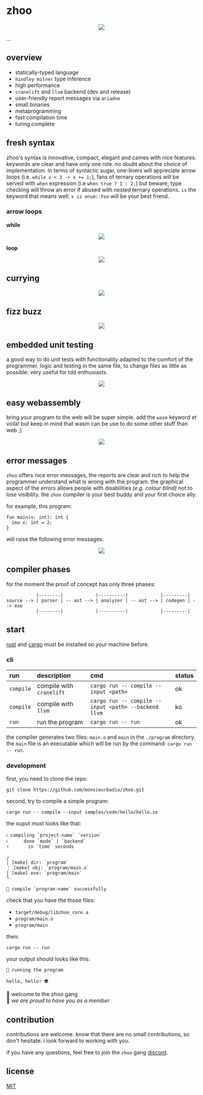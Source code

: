 # zhoo

<p align="center">
  <img src="./misc/logo/zhoo-logo-black.png" />
</p>

...

## overview

- statically-typed language
- `hindley milner` type inference
- high performance
- `cranelift` and `llvm` backend (dev and release)
- user-friendly report messages via `ariadne`
- small binaries
- metaprogramming
- fast compilation time
- turing complete

## fresh syntax

zhoo's syntax is innovative, compact, elegant and cames with nice features. keywords are clear and have only one role. no doubt about the choice of implementation. in terms of syntactic sugar, one-liners will appreciate arrow loops (i.e. `while x < 3 -> x += 1;`), fans of ternary operations will be served with `when` expression (i.e `when true ? 1 : 2;`) but beware, type checking will throw an error if abused with nested ternary operations. `is` the keyword that means well: `x is enum::Foo` will be your best friend.

### arrow loops

**while**

<p align="center">
  <img src="./misc/overview/zhoo-arrow-while.png" />
</p>

**loop**

<p align="center">
  <img src="./misc/overview/zhoo-loop.png" />
</p>

## currying

<p align="center">
  <img src="./misc/overview/zhoo-currying.png" />
</p>

## fizz buzz

<p align="center">
  <img src="./misc/overview/zhoo-fizz-buzz.png" />
</p>

## embedded unit testing

a good way to do unit tests with functionality adapted to the comfort of the programmer. logic and testing in the same file, to change files as little as possible: very useful for tdd enthusiasts.

<p align="center">
  <img src="./misc/overview/zhoo-unit-testing.png" />
</p>

## easy webassembly

bring your program to the web will be super simple. add the `wasm` keyword et voilà! but keep in mind that wasm can be use to do some other stuff than web ;)

<p align="center">
  <img src="./misc/overview/zhoo-wasm.png" />
</p>

## error messages

`zhoo` offers nice error messages, the reports are clear and rich to help the programmer understand what is wrong with the program. the graphical aspect of the errors allows people with disabilities *(e.g. colour blind)* not to lose visibility. the `zhoo` compiler is your best buddy and your first choice ally.

for example, this program:

    fun main(x: int): int {
      imu x: int = 2;
    }

will raise the following error messages:

<p align="center">
  <img src="./misc/overview/zhoo-report-errors.png" />
</p>

## compiler phases

for the moment the proof of concept has only three phases:

               |--------|            |----------|            |---------|
    source --> | parser | -- ast --> | analyzer | -- ast --> | codegen | --> exe
               |--------|            |----------|            |---------|

## start

[rust](https://www.rust-lang.org/tools/install) and [cargo](https://doc.rust-lang.org/cargo/getting-started/installation.html) must be installed on your machine before.

### cli

| run       | description              | cmd                                                  | status |
|:----------|:-------------------------|:-----------------------------------------------------|:-------|
| `compile` | compile with `cranelift` | `cargo run -- compile --input <path>`                | ok     |
| `compile` | compile with `llvm`      | `cargo run -- compile --input <path> --backend llvm` | ko     |
| `run`     | run the program          | `cargo run -- run`                                   | ok     |

the compiler generates two files: `main.o` and `main` in the `./program` directory. the `main` file is an executable which will be run by the command: `cargo run -- run`.

### development

first, you need to clone the repo:

    git clone https://github.com/monsieurbadia/zhoo.git

second, try to compile a simple program:

    cargo run -- compile --input samples/code/hello/hello.zo

the ouput must looks like that:

    ℹ compiling `project-name` `version`
    ℹ      done `mode` | `backend`
    ⚡       in `time` seconds

    ╭
    │ [make] dir: `program`
    ⋮ [make] obj: `program/main.o`
    │ [make] exe: `program/main`
    ╰

    🤖 compile `program-name` successfully

check that you have the those files:
  - `target/debug/libzhoo_core.a`
  - `program/main.o`
  - `program/main`

then:

    cargo run -- run

your output should looks like this:   

    🤖 running the program

    hello, hello! 👽

👋 welcome to the zhoo gang   
🥳 *we are proud to have you as a member*   

## contribution

contributions are welcome. know that there are no small contributions, so don't hesitate. i look forward to working with you.

if you have any questions, feel free to join the `zhoo` gang [discord](https://discord.gg/5dBTWgvb).

## license

[MIT](./LICENSE)
